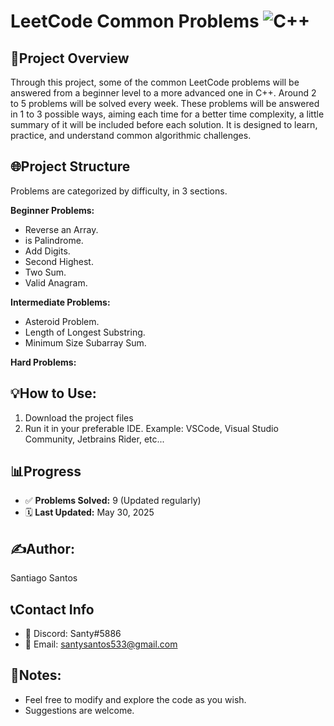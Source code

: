 # LeetCode Common Problems ![C++](https://img.shields.io/badge/Language-C++-blue?logo=c%2B%2B&logoColor=white)

## 📌Project Overview
Through this project, some of the common LeetCode problems will be answered from a beginner level to a more advanced one in C++. Around 2 to 5 problems will be solved every week. These problems will be answered in 1 to 3 possible ways, aiming each time for a better time complexity, a little summary of it will be included before each solution. It is designed to learn, practice, and understand common algorithmic challenges.

## 🌐Project Structure
Problems are categorized by difficulty, in 3 sections.

**Beginner Problems:**
 - Reverse an Array.
 - is Palindrome.
 - Add Digits.
 - Second Highest.
 - Two Sum.
 - Valid Anagram.
   
**Intermediate Problems:**
 - Asteroid Problem.
 - Length of Longest Substring.
 - Minimum Size Subarray Sum.
 
**Hard Problems:**

## 💡How to Use:
1. Download the project files
2. Run it in your preferable IDE. Example: VSCode, Visual Studio Community, Jetbrains Rider, etc...
   
## 📊Progress
- ✅ **Problems Solved:** 9 (Updated regularly)
- 🗓️ **Last Updated:** May 30, 2025

## ✍️Author:
 Santiago Santos
 
## 📞Contact Info
- 💬 Discord: Santy#5886
- 📧 Email: santysantos533@gmail.com
  
## 📌Notes: 
- Feel free to modify and explore the code as you wish.
- Suggestions are welcome.
